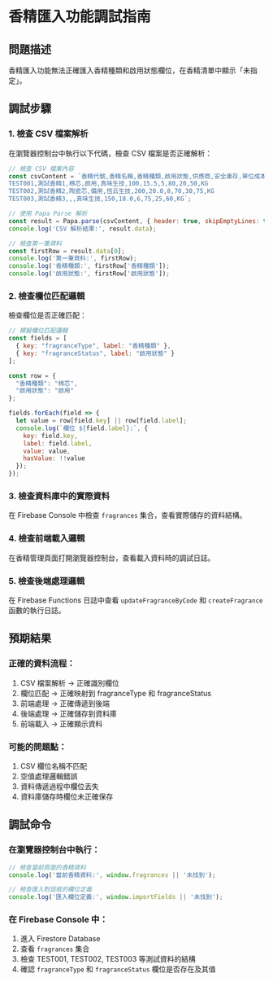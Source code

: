 # 香精匯入功能調試指南

## 問題描述
香精匯入功能無法正確匯入香精種類和啟用狀態欄位，在香精清單中顯示「未指定」。

## 調試步驟

### 1. 檢查 CSV 檔案解析
在瀏覽器控制台中執行以下代碼，檢查 CSV 檔案是否正確解析：

```javascript
// 檢查 CSV 檔案內容
const csvContent = `香精代號,香精名稱,香精種類,啟用狀態,供應商,安全庫存,單位成本,香精比例,PG比例,VG比例,目前庫存,單位
TEST001,測試香精1,棉芯,啟用,真味生技,100,15.5,5,80,20,50,KG
TEST002,測試香精2,陶瓷芯,備用,恆云生技,200,20.0,8,70,30,75,KG
TEST003,測試香精3,,,真味生技,150,18.0,6,75,25,60,KG`;

// 使用 Papa Parse 解析
const result = Papa.parse(csvContent, { header: true, skipEmptyLines: true });
console.log('CSV 解析結果:', result.data);

// 檢查第一筆資料
const firstRow = result.data[0];
console.log('第一筆資料:', firstRow);
console.log('香精種類:', firstRow['香精種類']);
console.log('啟用狀態:', firstRow['啟用狀態']);
```

### 2. 檢查欄位匹配邏輯
檢查欄位是否正確匹配：

```javascript
// 模擬欄位匹配邏輯
const fields = [
  { key: "fragranceType", label: "香精種類" },
  { key: "fragranceStatus", label: "啟用狀態" }
];

const row = {
  "香精種類": "棉芯",
  "啟用狀態": "啟用"
};

fields.forEach(field => {
  let value = row[field.key] || row[field.label];
  console.log(`欄位 ${field.label}:`, {
    key: field.key,
    label: field.label,
    value: value,
    hasValue: !!value
  });
});
```

### 3. 檢查資料庫中的實際資料
在 Firebase Console 中檢查 `fragrances` 集合，查看實際儲存的資料結構。

### 4. 檢查前端載入邏輯
在香精管理頁面打開瀏覽器控制台，查看載入資料時的調試日誌。

### 5. 檢查後端處理邏輯
在 Firebase Functions 日誌中查看 `updateFragranceByCode` 和 `createFragrance` 函數的執行日誌。

## 預期結果

### 正確的資料流程：
1. CSV 檔案解析 → 正確識別欄位
2. 欄位匹配 → 正確映射到 fragranceType 和 fragranceStatus
3. 前端處理 → 正確傳遞到後端
4. 後端處理 → 正確儲存到資料庫
5. 前端載入 → 正確顯示資料

### 可能的問題點：
1. CSV 欄位名稱不匹配
2. 空值處理邏輯錯誤
3. 資料傳遞過程中欄位丟失
4. 資料庫儲存時欄位未正確保存

## 調試命令

### 在瀏覽器控制台中執行：
```javascript
// 檢查當前頁面的香精資料
console.log('當前香精資料:', window.fragrances || '未找到');

// 檢查匯入對話框的欄位定義
console.log('匯入欄位定義:', window.importFields || '未找到');
```

### 在 Firebase Console 中：
1. 進入 Firestore Database
2. 查看 `fragrances` 集合
3. 檢查 TEST001, TEST002, TEST003 等測試資料的結構
4. 確認 `fragranceType` 和 `fragranceStatus` 欄位是否存在及其值
